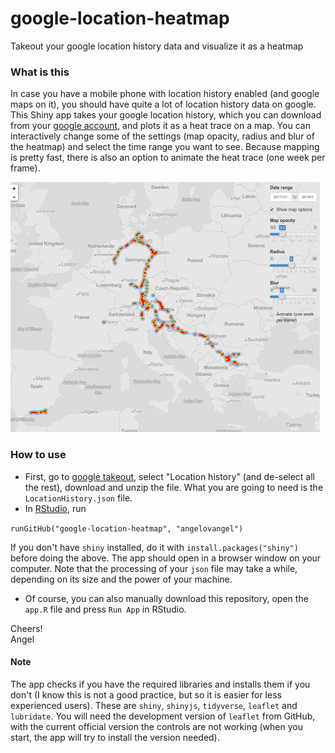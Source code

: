 # google-location-heatmap
Takeout your google location history data and visualize it as a heatmap

### What is this
In case you have a mobile phone with location history enabled (and google maps on it), you should have quite a lot of location history data on google. This Shiny app takes your google location history, which you can download from your [google account](https://takeout.google.com/settings/takeout), and plots it as a heat trace on a map. You can interactively change some of the settings (map opacity, radius and blur of the heatmap) and select the time range you want to see. Because mapping is pretty fast, there is also an option to animate the heat trace (one week per frame).


![This is me going around Europe:)](img/screenshot1.png)


### How to use
- First, go to [google takeout](https://takeout.google.com/settings/takeout), select "Location history" (and de-select all the rest), download and unzip the file. What you are going to need is the `LocationHistory.json` file. 
- In [RStudio](https://www.rstudio.com/), run

`runGitHub("google-location-heatmap", "angelovangel")`

If you don't have `shiny` installed, do it with `install.packages("shiny")` before doing the above. The app should open in a browser window on your computer. Note that the processing of your `json` file may take a while, depending on its size and the power of your machine.
- Of course, you can also manually download this repository, open the `app.R` file and press `Run App` in RStudio.

Cheers!   
Angel

#### Note
The app checks if you have the required libraries and installs them if you don't (I know this is not a good practice, but so it is easier for less experienced users). These are `shiny`, `shinyjs`, `tidyverse`, `leaflet` and `lubridate`. You will need the development version of `leaflet` from GitHub, with the current official version the controls are not working (when you start, the app will try to install the version needed). 

